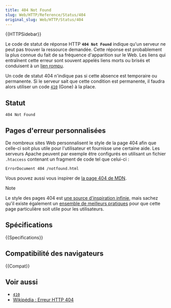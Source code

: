 ```yaml
---
title: 404 Not Found
slug: Web/HTTP/Reference/Status/404
original_slug: Web/HTTP/Status/404
---
```


{{HTTPSidebar}}

Le code de statut de réponse HTTP **`404 Not Found`** indique qu'un serveur ne peut pas trouver la ressource demandée. Cette réponse est probablement la plus connue du fait de sa fréquence d'apparition sur le Web. Les liens qui entraînent cette erreur sont souvent appelés liens morts ou brisés et conduisent à un [lien rompu](https://fr.wikipedia.org/wiki/Lien_rompu).

Un code de statut 404 n'indique pas si cette absence est temporaire ou permanente. Si le serveur sait que cette condition est permanente, il faudra alors utiliser un code [`410`](/fr/docs/Web/HTTP/Status/410) (Gone) à la place.

## Statut

```
404 Not Found
```

## Pages d'erreur personnalisées

De nombreux sites Web personnalisent le style de la page 404 afin que celle-ci soit plus utile pour l'utilisateur et fournisse une certaine aide. Les serveurs Apache peuvent par exemple être configurés en utilisant un fichier `.htaccess` contenant un fragment de code tel que celui-ci&nbsp;:

```
ErrorDocument 404 /notfound.html
```

Vous pouvez aussi vous inspirer de [la page 404 de MDN](/fr/404).

> [!NOTE]
> Le style des pages 404 est [une source d'inspiration infinie](https://www.google.fr/search?q=awesome+404+pages), mais sachez qu'il existe également un [ensemble de meilleurs pratiques](https://alistapart.com/article/perfect404) pour que cette page particulière soit utile pour les utilisateurs.

## Spécifications

{{Specifications}}

## Compatibilité des navigateurs

{{Compat}}

## Voir aussi

- [`410`](/fr/docs/Web/HTTP/Status/410)
- [Wikipédia&nbsp;: Erreur HTTP 404](https://fr.wikipedia.org/wiki/Erreur_HTTP_404)
